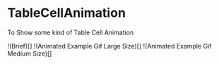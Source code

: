 # TableCellAnimation
To Show some kind of Table Cell Animation


!(Brief)[]
!(Animated Example Gif Large Size)[]
!(Animated Example Gif Medium Size)[]